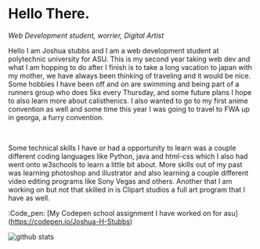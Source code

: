  # Hello There.
<p><i>Web Development student, worrier, Digital Artist</i> </p>
<body>
<p>Hello I am Joshua stubbs and I am a web development student at polytechnic university for ASU. 
  This is my second year taking web dev and what I am hopping to do after I finish is to take a long vacation to japan with my mother, we have always been thinking of traveling and it would be nice. Some hobbies I have been off and on are swimming and being part of a runners group who does 5ks every Thursday, and some future plans I hope to also learn more about calisthenics. I also wanted to go to my first anime convention as well and some time this year I was going to travel to FWA up in georga, a furry convention. 
</p>
<br>
<p>Some technical skills I have or had a opportunity to learn was a couple different coding languages like Python, java and html-css which I also had went onto w3schools to learn a little bit about. More skills out of my past was learning photoshop and illustrator and also learning a couple different video editing programs like Sony Vegas and others. Another that I am working on but not that skilled in is Clipart studios a full art program that I have as well.  </p>
  
</body>

:Code_pen: [My Codepen school assignment I have worked on for asu] (https://codepen.io/Joshua-H-Stubbs)

![github stats](https://github-readme-stats.vercel.app/api?username=StubsJosh&include_all_commits=true&count_private=true&show_icons=true&line_height=20&title_color=B84925&icon_color=E97424&text_color=F2F2F2&bg_color=0,111111,333333 "my Github Stats")
